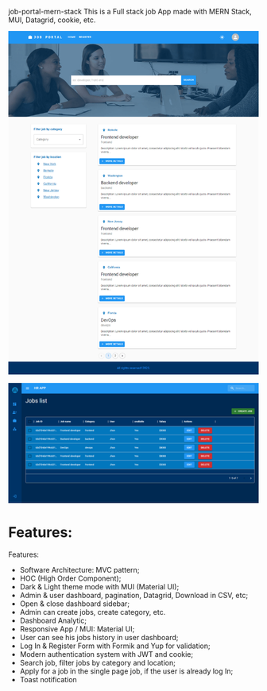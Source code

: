 job-portal-mern-stack
This is a Full stack job App made with MERN Stack, MUI, Datagrid, cookie, etc.


![My Image](bonus/frontend/src/images/jobportaledit.png)

![My Image](bonus/frontend/src/images/dashboardjob.png)



# Features:
Features:
- Software Architecture: MVC pattern;
- HOC (High Order Component);
- Dark & Light theme mode with MUI (Material UI);
- Admin & user dashboard, pagination, Datagrid, Download in CSV, etc;
- Open & close dashboard sidebar;
- Admin can create jobs, create category, etc.
- Dashboard Analytic;
- Responsive App / MUI: Material UI;
- User can see his jobs history in user dashboard;
- Log In & Register Form with Formik and Yup for validation;
- Modern authentication system with JWT and cookie;
- Search job, filter jobs by category and location;
- Apply for a job in the single page job, if the user is already log In;
- Toast notification
 
